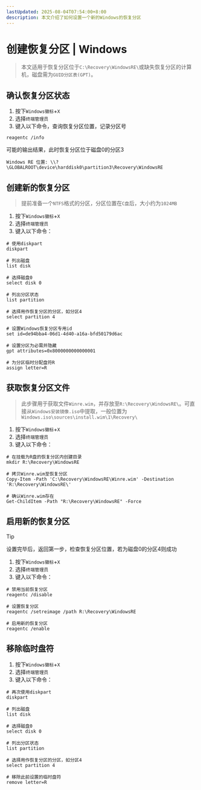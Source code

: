 ```yaml
---
lastUpdated: 2025-08-04T07:54:00+8:00
description: 本文介绍了如何设置一个新的Windows的恢复分区
---
```


# 创建恢复分区 | Windows

> 本文适用于恢复分区位于`C:\Recovery\WindowsRE\`或缺失恢复分区的计算机，磁盘需为`GUID分区表(GPT)`。

## 确认恢复分区状态

1. 按下`Windows徽标`+`X`
2. 选择`终端管理员`
3. 键入以下命令，查询恢复分区位置，记录分区号

```shell
reagentc /info
```

可能的输出结果，此时恢复分区位于磁盘0的分区3

```ansi
Windows RE 位置: \\?\GLOBALROOT\device\harddisk0\partition3\Recovery\WindowsRE
```

## 创建新的恢复分区

> 提前准备一个`NTFS`格式的分区，分区位置在`C盘`后，大小约为`1024MB`

1. 按下`Windows徽标`+`X`
2. 选择`终端管理员`
3. 键入以下命令：

```shell{14}
# 使用diskpart
diskpart

# 列出磁盘
list disk

# 选择磁盘0
select disk 0

# 列出分区状态
list partition

# 选择用作恢复分区的分区，如分区4
select partition 4

# 设置Windows恢复分区专用id
set id=de94bba4-06d1-4d40-a16a-bfd50179d6ac

# 设置分区为必需并隐藏
gpt attributes=0x8000000000000001

# 为分区临时分配盘符R
assign letter=R
```

## 获取恢复分区文件

> 此步骤用于获取文件`Winre.wim`，并存放至`R:\Recovery\WindowsRE\`。可直接从`Windows安装镜像.iso`中提取，一般位置为`Windows.iso\sources\install.wim\1\Recovery\`

1. 按下`Windows徽标`+`X`
2. 选择`终端管理员`
3. 键入以下命令：

```shell
# 在挂载为R盘的恢复分区内创建目录
mkdir R:\Recovery\WindowsRE

# 拷贝Winre.wim至恢复分区
Copy-Item -Path 'C:\Recovery\WindowsRE\Winre.wim' -Destination 'R:\Recovery\WindowsRE\'

# 确认Winre.wim存在
Get-ChildItem -Path "R:\Recovery\WindowsRE" -Force
```

## 启用新的恢复分区

> [!TIP]
> 设置完毕后，返回第一步，检查恢复分区位置，若为磁盘0的分区4则成功

1. 按下`Windows徽标`+`X`
2. 选择`终端管理员`
3. 键入以下命令：

```shell
# 禁用当前恢复分区
reagentc /disable

# 设置恢复分区
reagentc /setreimage /path R:\Recovery\WindowsRE

# 启用新的恢复分区
reagentc /enable
```

## 移除临时盘符

1. 按下`Windows徽标`+`X`
2. 选择`终端管理员`
3. 键入以下命令：

```shell{14}
# 再次使用diskpart
diskpart

# 列出磁盘
list disk

# 选择磁盘0
select disk 0

# 列出分区状态
list partition

# 选择用作恢复分区的分区，如分区4
select partition 4

# 移除此前设置的临时盘符
remove letter=R
```
